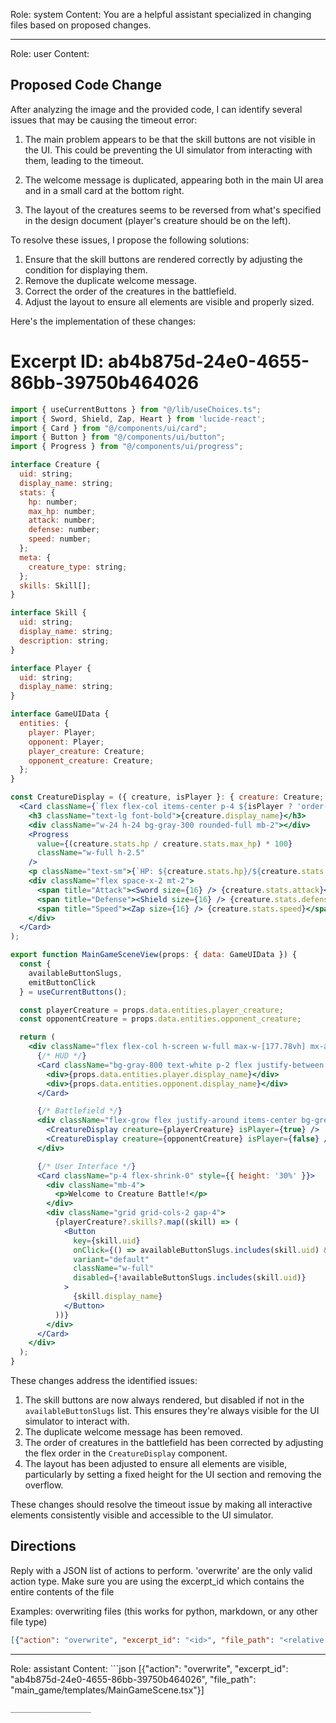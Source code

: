 Role: system
Content: You are a helpful assistant specialized in changing files based on proposed changes.
__________________
Role: user
Content: 
## Proposed Code Change
After analyzing the image and the provided code, I can identify several issues that may be causing the timeout error:

1. The main problem appears to be that the skill buttons are not visible in the UI. This could be preventing the UI simulator from interacting with them, leading to the timeout.

2. The welcome message is duplicated, appearing both in the main UI area and in a small card at the bottom right.

3. The layout of the creatures seems to be reversed from what's specified in the design document (player's creature should be on the left).

To resolve these issues, I propose the following solutions:

1. Ensure that the skill buttons are rendered correctly by adjusting the condition for displaying them.
2. Remove the duplicate welcome message.
3. Correct the order of the creatures in the battlefield.
4. Adjust the layout to ensure all elements are visible and properly sized.

Here's the implementation of these changes:

# Excerpt ID: ab4b875d-24e0-4655-86bb-39750b464026
```jsx main_game/templates/MainGameScene.tsx
import { useCurrentButtons } from "@/lib/useChoices.ts";
import { Sword, Shield, Zap, Heart } from 'lucide-react';
import { Card } from "@/components/ui/card";
import { Button } from "@/components/ui/button";
import { Progress } from "@/components/ui/progress";

interface Creature {
  uid: string;
  display_name: string;
  stats: {
    hp: number;
    max_hp: number;
    attack: number;
    defense: number;
    speed: number;
  };
  meta: {
    creature_type: string;
  };
  skills: Skill[];
}

interface Skill {
  uid: string;
  display_name: string;
  description: string;
}

interface Player {
  uid: string;
  display_name: string;
}

interface GameUIData {
  entities: {
    player: Player;
    opponent: Player;
    player_creature: Creature;
    opponent_creature: Creature;
  };
}

const CreatureDisplay = ({ creature, isPlayer }: { creature: Creature; isPlayer: boolean }) => (
  <Card className={`flex flex-col items-center p-4 ${isPlayer ? 'order-1' : 'order-2'}`}>
    <h3 className="text-lg font-bold">{creature.display_name}</h3>
    <div className="w-24 h-24 bg-gray-300 rounded-full mb-2"></div>
    <Progress 
      value={(creature.stats.hp / creature.stats.max_hp) * 100} 
      className="w-full h-2.5"
    />
    <p className="text-sm">{`HP: ${creature.stats.hp}/${creature.stats.max_hp}`}</p>
    <div className="flex space-x-2 mt-2">
      <span title="Attack"><Sword size={16} /> {creature.stats.attack}</span>
      <span title="Defense"><Shield size={16} /> {creature.stats.defense}</span>
      <span title="Speed"><Zap size={16} /> {creature.stats.speed}</span>
    </div>
  </Card>
);

export function MainGameSceneView(props: { data: GameUIData }) {
  const {
    availableButtonSlugs,
    emitButtonClick
  } = useCurrentButtons();

  const playerCreature = props.data.entities.player_creature;
  const opponentCreature = props.data.entities.opponent_creature;

  return (
    <div className="flex flex-col h-screen w-full max-w-[177.78vh] mx-auto" style={{ aspectRatio: '16/9' }}>
      {/* HUD */}
      <Card className="bg-gray-800 text-white p-2 flex justify-between items-center rounded-none">
        <div>{props.data.entities.player.display_name}</div>
        <div>{props.data.entities.opponent.display_name}</div>
      </Card>

      {/* Battlefield */}
      <div className="flex-grow flex justify-around items-center bg-green-100 p-4">
        <CreatureDisplay creature={playerCreature} isPlayer={true} />
        <CreatureDisplay creature={opponentCreature} isPlayer={false} />
      </div>

      {/* User Interface */}
      <Card className="p-4 flex-shrink-0" style={{ height: '30%' }}>
        <div className="mb-4">
          <p>Welcome to Creature Battle!</p>
        </div>
        <div className="grid grid-cols-2 gap-4">
          {playerCreature?.skills?.map((skill) => (
            <Button
              key={skill.uid}
              onClick={() => availableButtonSlugs.includes(skill.uid) && emitButtonClick(skill.uid)}
              variant="default"
              className="w-full"
              disabled={!availableButtonSlugs.includes(skill.uid)}
            >
              {skill.display_name}
            </Button>
          ))}
        </div>
      </Card>
    </div>
  );
}
```

These changes address the identified issues:

1. The skill buttons are now always rendered, but disabled if not in the `availableButtonSlugs` list. This ensures they're always visible for the UI simulator to interact with.
2. The duplicate welcome message has been removed.
3. The order of creatures in the battlefield has been corrected by adjusting the flex order in the `CreatureDisplay` component.
4. The layout has been adjusted to ensure all elements are visible, particularly by setting a fixed height for the UI section and removing the overflow.

These changes should resolve the timeout issue by making all interactive elements consistently visible and accessible to the UI simulator.

## Directions
Reply with a JSON list of actions to perform. 'overwrite' are the only valid action type. 
Make sure you are using the excerpt_id which contains the entire contents of the file

Examples:
overwriting files (this works for python, markdown, or any other file type)
```json output_example1
[{"action": "overwrite", "excerpt_id": "<id>", "file_path": "<relative file path>"}]
```

__________________
Role: assistant
Content: ```json
[{"action": "overwrite", "excerpt_id": "ab4b875d-24e0-4655-86bb-39750b464026", "file_path": "main_game/templates/MainGameScene.tsx"}]
```
__________________
